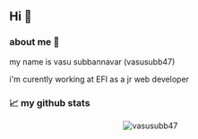 ## Hi 👋

### about me 💬
my name is vasu subbannavar (vasusubb47)

i'm curently working at EFI as a jr web developer


### 📈 my github stats

<p align="center"> <img src="https://github-readme-stats.vercel.app/api?username=vasusubb47&show_icons=true&theme=gotham" alt="vasusubb47" />

<!--
**vasusubb47/vasusubb47** is a ✨ _special_ ✨ repository because its `README.md` (this file) appears on your GitHub profile.

Here are some ideas to get you started:

- 🔭 I’m currently working on ...
- 🌱 I’m currently learning ...
- 👯 I’m looking to collaborate on ...
- 🤔 I’m looking for help with ...
- 💬 Ask me about ...
- 📫 How to reach me: ...
- 😄 Pronouns: ...
- ⚡ Fun fact: ...
-->
